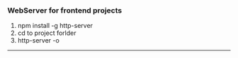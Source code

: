 ### WebServer for frontend projects
1. npm install -g http-server
2. cd to project forlder
3. http-server -o

---
